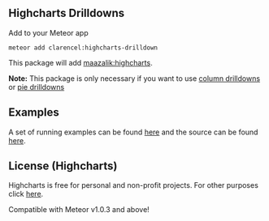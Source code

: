 
## Highcharts Drilldowns

Add to your Meteor app

```
meteor add clarencel:highcharts-drilldown
```
This package will add [maazalik:highcharts](https://github.com/MaazAli/Meteor-HighCharts).  

**Note:** This package is only necessary if you want to use [column drilldowns](http://www.highcharts.com/demo/column-drilldown) or [pie drilldowns](http://www.highcharts.com/demo/pie-drilldown)

## Examples
A set of running examples can be found [here](http://highcharts-demo.meteor.com/) and the source can be found [here](https://github.com/jhuenges/highcharts-demo).

## License (Highcharts)

Highcharts is free for personal and non-profit projects. For other purposes click [here](http://shop.highsoft.com/highcharts.html).


Compatible with Meteor v1.0.3 and above!
